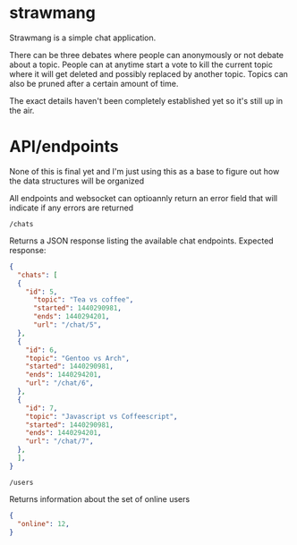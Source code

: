 # strawmang

Strawmang is a simple chat application.  

There can be three debates where people can anonymously or not debate about a topic.
People can at anytime start a vote to kill the current topic where it will get deleted
and possibly replaced by another topic. Topics can also be pruned after a certain amount
of time.

The exact details haven't been completely established yet so it's still up in the air.

# API/endpoints

None of this is final yet and I'm just using this as a base to figure out how
the data structures will be organized 

All endpoints and websocket can optioannly return an error field that will
indicate if any errors are returned

`/chats`

Returns a JSON response listing the available chat endpoints.  Expected response:
``` JSON
{
  "chats": [
  {
    "id": 5,
      "topic": "Tea vs coffee",
      "started": 1440290981,
      "ends": 1440294201,
      "url": "/chat/5",
  },
  {
    "id": 6,
    "topic": "Gentoo vs Arch",
    "started": 1440290981,
    "ends": 1440294201,
    "url": "/chat/6",
  },
  {
    "id": 7,
    "topic": "Javascript vs Coffeescript",
    "started": 1440290981,
    "ends": 1440294201,
    "url": "/chat/7",
  },
  ],
}
```

`/users`

Returns information about the set of online users
``` JSON
{
  "online": 12,
}

```


